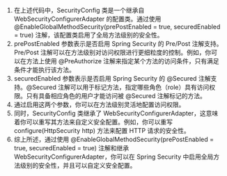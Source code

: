 1. 在上述代码中，SecurityConfig 类是一个继承自 WebSecurityConfigurerAdapter 的配置类。通过使用 @EnableGlobalMethodSecurity(prePostEnabled = true, securedEnabled = true) 注解，该配置类启用了全局方法级别的安全性。
2. prePostEnabled 参数表示是否启用 Spring Security 的 Pre/Post 注解支持。Pre/Post 注解可以在方法级别对访问权限进行更细粒度的控制。例如，你可以在方法上使用 @PreAuthorize 注解来指定某个方法的访问条件，只有满足条件才能执行该方法。
3. securedEnabled 参数表示是否启用 Spring Security 的 @Secured 注解支持。@Secured 注解可以用于标记方法，指定哪些角色（role）具有访问权限。只有具备相应角色的用户才能访问被 @Secured 注解标记的方法。
4. 通过启用这两个参数，你可以在方法级别灵活地配置访问权限。
5. 同时，SecurityConfig 类继承了 WebSecurityConfigurerAdapter，这意味着你可以重写其方法来自定义安全配置。例如，你可以重写 configure(HttpSecurity http) 方法来配置 HTTP 请求的安全性。
6. 综上所述，通过使用 @EnableGlobalMethodSecurity(prePostEnabled = true, securedEnabled = true) 注解和继承 WebSecurityConfigurerAdapter，你可以在 Spring Security 中启用全局方法级别的安全性，并且可以自定义安全配置。
